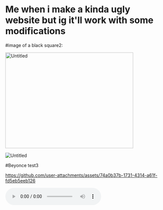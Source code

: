 # **Me when i make a kinda ugly website but ig it'll work with some modifications**

#image of a black square2:

<img src="(https://github.com/user-attachments/assets/058657e1-a198-4edb-9200-a1c7bf4a689e)" width="400" height="300" alt="Untitled">


![Untitled](<img src="(https://github.com/user-attachments/assets/058657e1-a198-4edb-9200-a1c7bf4a689e)" width="400" height="300" alt="My Photo">
)



#Beyonce test3

https://github.com/user-attachments/assets/74a0b37b-1731-4314-a61f-fd5eb5eeb126
<!-- Put this where you want the player to appear: -->
<audio id="bg-music" controls loop autoplay>
  <source src="https://github.com/user-attachments/assets/74a0b37b-1731-4314-a61f-fd5eb5eeb126" type="audio/mpeg">
</audio>
